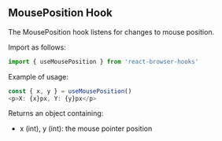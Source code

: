 ## MousePosition Hook

The MousePosition hook listens for changes to mouse position.  

Import as follows:

```javascript
import { useMousePosition } from 'react-browser-hooks' 
```

Example of usage:

```javascript
const { x, y } = useMousePosition()
<p>X: {x}px, Y: {y}px</p>
```

Returns an object containing:
- x (int), y (int): the mouse pointer position
